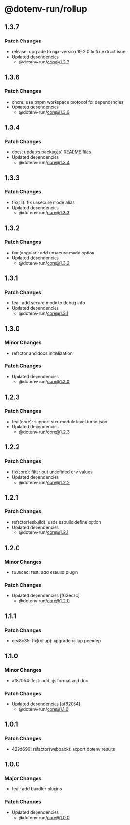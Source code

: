 # @dotenv-run/rollup

## 1.3.7

### Patch Changes

- release: upgrade to ngx-version 19.2.0 to fix extract isue
- Updated dependencies
  - @dotenv-run/core@1.3.7

## 1.3.6

### Patch Changes

- chore: use pnpm workspace protocol for dependencies
- Updated dependencies
  - @dotenv-run/core@1.3.6

## 1.3.4

### Patch Changes

- docs: updates packages' README files
- Updated dependencies
  - @dotenv-run/core@1.3.4

## 1.3.3

### Patch Changes

- fix(cli): fix unsecure mode alias
- Updated dependencies
  - @dotenv-run/core@1.3.3

## 1.3.2

### Patch Changes

- feat(angular): add unsecure mode option
- Updated dependencies
  - @dotenv-run/core@1.3.2

## 1.3.1

### Patch Changes

- feat: add secure mode to debug info
- Updated dependencies
  - @dotenv-run/core@1.3.1

## 1.3.0

### Minor Changes

- refactor and docs initialization

### Patch Changes

- Updated dependencies
  - @dotenv-run/core@1.3.0

## 1.2.3

### Patch Changes

- feat(core): support sub-module level turbo.json
- Updated dependencies
  - @dotenv-run/core@1.2.3

## 1.2.2

### Patch Changes

- fix(core): filter out undefined env values
- Updated dependencies
  - @dotenv-run/core@1.2.2

## 1.2.1

### Patch Changes

- refactor(esbuild): usde esbuild define option
- Updated dependencies
  - @dotenv-run/core@1.2.1

## 1.2.0

### Minor Changes

- f63ecac: feat: add esbuild plugin

### Patch Changes

- Updated dependencies [f63ecac]
  - @dotenv-run/core@1.2.0

## 1.1.1

### Patch Changes

- cea8c35: fix(rollup): upgrade rollup peerdep

## 1.1.0

### Minor Changes

- af82054: feat: add cjs format and doc

### Patch Changes

- Updated dependencies [af82054]
  - @dotenv-run/core@1.1.0

## 1.0.1

### Patch Changes

- 429d699: refactor(webpack): export dotenv results

## 1.0.0

### Major Changes

- feat: add bundler plugins

### Patch Changes

- Updated dependencies
  - @dotenv-run/core@1.0.0
